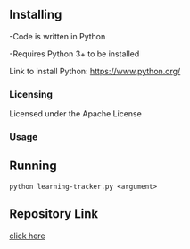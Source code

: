 
## Installing
-Code is written in Python

-Requires Python 3+ to be installed

Link to install Python: https://www.python.org/

### Licensing
Licensed under the Apache License

### Usage

## Running

```
python learning-tracker.py <argument>
```

## Repository Link
[click here](https://github.com/jorymorrison/learning-tracker/)

